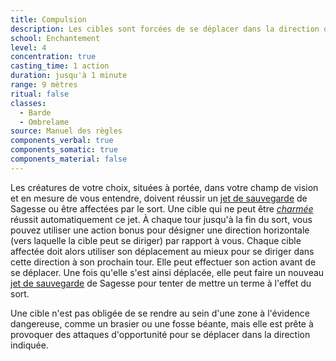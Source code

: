 ```yaml
---
title: Compulsion
description: Les cibles sont forcées de se déplacer dans la direction que vous imposez.
school: Enchantement
level: 4
concentration: true
casting_time: 1 action
duration: jusqu'à 1 minute
range: 9 mètres
ritual: false
classes:
  - Barde
  - Ombrelame
source: Manuel des règles
components_verbal: true
components_somatic: true
components_material: false
---
```

Les créatures de votre choix, situées à portée, dans votre champ de vision et en mesure de vous entendre, doivent réussir un [jet de sauvegarde](/utiliser-les-caracteristiques/#jets-de-sauvegarde) de Sagesse ou être affectées par le sort. Une cible qui ne peut être [_charmée_](/gerer-la-sante-du-personnage/#charme) réussit automatiquement ce jet. À chaque tour jusqu'à la fin du sort, vous pouvez utiliser une action bonus pour désigner une direction horizontale (vers laquelle la cible peut se diriger) par rapport à vous. Chaque cible affectée doit alors utiliser son déplacement au mieux pour se diriger dans cette direction à son prochain tour. Elle peut effectuer son action avant de se déplacer. Une fois qu'elle s'est ainsi déplacée, elle peut faire un nouveau [jet de sauvegarde](/utiliser-les-caracteristiques/#jets-de-sauvegarde) de Sagesse pour tenter de mettre un terme à l'effet du sort.

Une cible n'est pas obligée de se rendre au sein d'une zone à l'évidence dangereuse, comme un brasier ou une fosse béante, mais elle est prête à provoquer des attaques d'opportunité pour se déplacer dans la direction indiquée.
